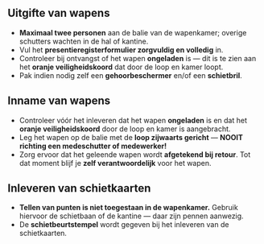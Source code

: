 

## Uitgifte van wapens

- **Maximaal twee personen** aan de balie van de wapenkamer; overige schutters wachten in de hal of kantine.
- Vul het **presentieregisterformulier zorgvuldig en volledig** in.
- Controleer bij ontvangst of het wapen **ongeladen** is — dit is te zien aan het **oranje veiligheidskoord** dat door de loop en kamer loopt.
- Pak indien nodig zelf een **gehoorbeschermer** en/of een **schietbril**.

## Inname van wapens

- Controleer vóór het inleveren dat het wapen **ongeladen** is en dat het **oranje veiligheidskoord** door de loop en kamer is aangebracht.
- Leg het wapen op de balie met de **loop zijwaarts gericht** — **NOOIT richting een medeschutter of medewerker!**
- Zorg ervoor dat het geleende wapen wordt **afgetekend bij retour**. Tot dat moment blijf je **zelf verantwoordelijk** voor het wapen.

## Inleveren van schietkaarten

- **Tellen van punten is niet toegestaan in de wapenkamer.** Gebruik hiervoor de schietbaan of de kantine — daar zijn pennen aanwezig.
- De **schietbeurtstempel** wordt gegeven bij het inleveren van de schietkaarten.

